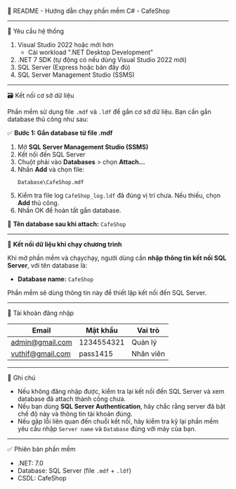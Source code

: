 
📘 README - Hướng dẫn chạy phần mềm C# - CafeShop

---

🧰 Yêu cầu hệ thống

1. Visual Studio 2022 hoặc mới hơn  
   - Cài workload ".NET Desktop Development"
2. .NET 7 SDK (tự động có nếu dùng Visual Studio 2022 mới)
3. SQL Server (Express hoặc bản đầy đủ)
4. SQL Server Management Studio (SSMS)

---

🗃️ Kết nối cơ sở dữ liệu

Phần mềm sử dụng file `.mdf` và `.ldf` để gắn cơ sở dữ liệu. Bạn cần gắn database thủ công như sau:

✅ **Bước 1: Gắn database từ file .mdf**

1. Mở **SQL Server Management Studio (SSMS)**
2. Kết nối đến SQL Server
3. Chuột phải vào **Databases** > chọn **Attach...**
4. Nhấn **Add** và chọn file:
   ```
   Database\CafeShop.mdf
   ```
5. Kiểm tra file log `CafeShop_log.ldf` đã đúng vị trí chưa. Nếu thiếu, chọn **Add** thủ công.
6. Nhấn OK để hoàn tất gắn database.

📌 **Tên database sau khi attach:** `CafeShop`

---

🔌 **Kết nối dữ liệu khi chạy chương trình**

Khi mở phần mềm và chạychạy, người dùng cần **nhập thông tin kết nối SQL Server**, với tên database là:

- **Database name:** `CafeShop`

Phần mềm sẽ dùng thông tin này để thiết lập kết nối đến SQL Server.

---

🔐 Tài khoản đăng nhập

| Email              | Mật khẩu     | Vai trò        |
|--------------------|--------------|----------------|
| admin@gmail.com    | 1234554321   | Quản lý        |
| vuthif@gmail.com   | pass1415     | Nhân viên       |

---

📌 Ghi chú

- Nếu không đăng nhập được, kiểm tra lại kết nối đến SQL Server và xem database đã attach thành công chưa.
- Nếu bạn dùng **SQL Server Authentication**, hãy chắc rằng server đã bật chế độ này và thông tin tài khoản đúng.
- Nếu gặp lỗi liên quan đến chuỗi kết nối, hãy kiểm tra kỹ lại phần mềm yêu cầu nhập `Server name` và `Database` đúng với máy của bạn.

---

✅ Phiên bản phần mềm

- .NET: 7.0
- Database: SQL Server (file `.mdf` + `.ldf`)
- CSDL: CafeShop
